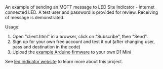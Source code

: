 An example of sending an MQTT message to LED Site Indicator - internet connected LED.
A test user and password is provided for review. Receiving of message is demonstrated. 

Usage: 
1. Open "client.html" in a browser, click on "Subscribe", then "Send". 
2. Sign up for your own free account and test it out (after changing user, pass and destination in the code)
3. Upload the [example Arduino firmware](https://github.com/devsoft-co-za/LEDWebsiteIndicator) to your own D1 Mini

See [led indicator website](http://ledindicator.devsoft.co.za/learn) to learn more about this project. 

